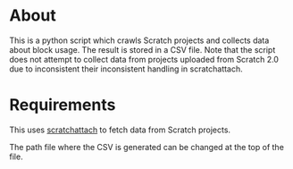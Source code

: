 # About
This is a python script which crawls Scratch projects and collects data about block usage. The result is stored in a CSV file. Note that the script does not attempt to collect data from projects uploaded from Scratch 2.0 due to inconsistent their inconsistent handling in scratchattach.

# Requirements
This uses [scratchattach](https://github.com/TimMcCool/scratchattach) to fetch data from Scratch projects.

The path file where the CSV is generated can be changed at the top of the file.
